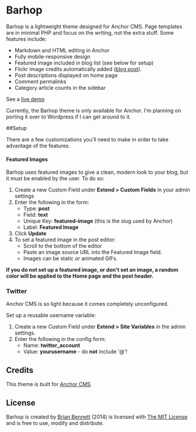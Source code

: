 # Barhop
Barhop is a lightweight theme designed for Anchor CMS. Page templates are in minimal PHP and focus on the writing, not the extra stuff. Some features include:

- Markdown and HTML editing in Anchor
- Fully mobile-responsive design
- Featured image included in blog list (see below for setup)
- Flickr image credits automatically added ([blog post](http://blog.ohheybrian.com/more-attribution-done-just-for-you/)).
- Post descriptions displayed on home page
- Comment permalinks
- Category article counts in the sidebar

See a [live demo](http://ohheybrian.com/anchor)

Currently, the Barhop theme is only available for Anchor. I'm planning on porting it over to Wordpress if I can get around to it.

##Setup

There are a few customizations you'll need to make in order to take advantage of the features.

#### Featured Images
Barhop uses featured images to give a clean, modern look to your blog, but it must be enabled by the user. To do so:

1. Create a new Custom Field under **Extend > Custom Fields** in your admin settings
2. Enter the following in the form:
   - Type: **post**
   - Field: **text**
   - Unique Key: **featured-image** (this is the slug used by Anchor)
   - Label: **Featured Image**
3. Click **Update**
4. To set a featured image in the post editor:
   - Scroll to the bottom of the editor
   - Paste an image source URL into the Featured Image field.
   - Images can be static *or* animated GIFs.

**If you do not set up a featured image, or don't set an image, a random color will be applied to the Home page and the post header.**

### Twitter
Anchor CMS is so light because it comes completely unconfigured.

Set up a reusable username variable:

1. Create a new Custom Field under **Extend > Site Variables** in the admin settings.
2. Enter the following in the config form:
   - Name: **twitter_account**
   - Value: **yourusername** - do **not** include '@'!

## Credits

This theme is built for [Anchor CMS](http://www.anchorcms.com).

## License

Barhop is created by [Brian Bennett](http://ohheybrian.com) (2014) is licensed with [The MIT License](http://opensource.org/licenses/MIT) and is free to use, modify and distribute.

